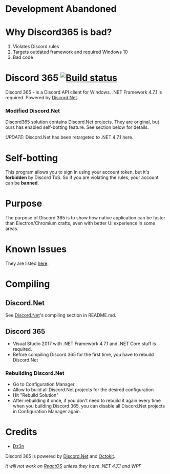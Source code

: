 # Development Abandoned
# Why Discord365 is bad?
1. Violates Discord rules
2. Targets outdated framework and required Windows 10
3. Bad code 

# Discord 365 [![Build status](https://ci.appveyor.com/api/projects/status/ri96nriwgo5ehpj7?svg=true)](https://ci.appveyor.com/project/feel-the-dz3n/discord365)
Discord 365 - is a Discord API client for Windows. .NET Framework 4.7.1 is required. Powered by [Discord.Net](https://github.com/discord-net/Discord.Net).

### Modified Discord.Net
Discord365 solution contains Discord.Net projects. They are [original](https://github.com/discord-net/Discord.Net), but ours has enabled self-botting feature. See section below for details.

*UPDATE:* Discord.Net has been retargeted to .NET 4.7.1 here.

# Self-botting
This program allows you to sign in using your account token, but it's **forbidden** by Discord ToS. So if you are violating the rules, your account can be **banned**.

# Purpose
The purpose of Discord 365 is to show how native application can be faster than Electron/Chromium crafts, even with better UI experience in some areas.

# Known Issues
They are listed [here](https://github.com/discord365/Discord365/issues).

# Compiling
## Discord.Net
See [Discord.Net](https://github.com/discord-net/Discord.Net)'s compiling section in README.md.

## Discord 365
 - Visual Studio 2017 with .NET Framework 4.7.1 and .NET Core stuff is required.
 - Before compiling Discord 365 for the first time, you have to rebuild Discord.Net
 
### Rebuilding Discord.Net
 - Go to Configuration Manager
 - Allow to build all Discord.Net projects for the desired configuration
 - Hit "Rebuild Solution"
 - After rebuilding it once, if you don't need to rebuild it again every time when you building Discord 365, you can disable all Discord.Net projects in Configuration Manager again.

# Credits
 - [Dz3n](https://github.com/feel-the-dz3n)

Discord 365 is powered by [Discord.Net](https://github.com/discord-net/Discord.Net) and [Octokit](https://github.com/octokit/octokit.net).

*it will not work on [ReactOS](https://github/reactos/reactos) unless they have .NET 4.7.1 and WPF*
